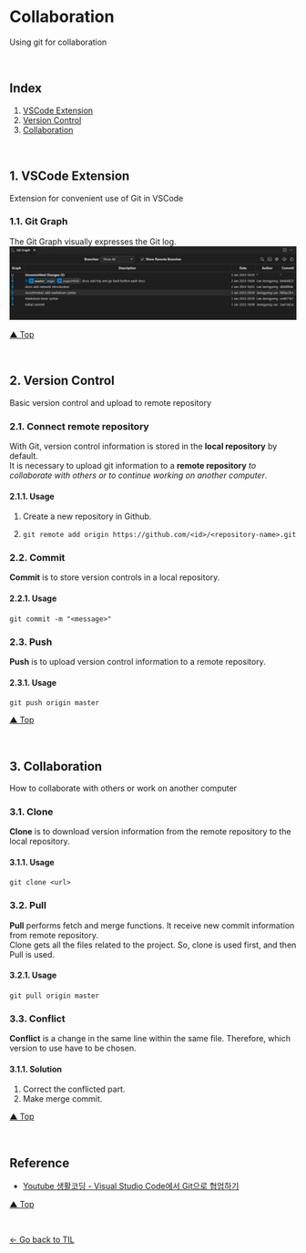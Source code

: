 # Collaboration
Using git for collaboration

<br>

## Index
1. [VSCode Extension](#1-vscode-extension)
2. [Version Control](#2-version-control)
3. [Collaboration](#3-collaboration)

<br>

## 1. VSCode Extension
Extension for convenient use of Git in VSCode
### 1.1. Git Graph
The Git Graph visually expresses the Git log.
![d](/Git/img/git-graph.png)

[▲ Top](#collaboration)

<br>

## 2. Version Control
Basic version control and upload to remote repository
### 2.1. Connect remote repository
With Git, version control information is stored in the **local repository** by default.  
It is necessary to upload git information to a **remote repository** *to collaborate with others or to continue working on another computer*.
#### 2.1.1. Usage
1. Create a new repository in Github.
2.     git remote add origin https://github.com/<id>/<repository-name>.git
### 2.2. Commit
**Commit** is to store version controls in a local repository.
#### 2.2.1. Usage
    git commit -m "<message>"
### 2.3. Push
**Push** is to upload version control information to a remote repository.
#### 2.3.1. Usage
    git push origin master

[▲ Top](#collaboration)

<br>

## 3. Collaboration
How to collaborate with others or work on another computer
### 3.1. Clone
**Clone** is to download version information from the remote repository to the local repository.
#### 3.1.1. Usage
    git clone <url>
### 3.2. Pull
**Pull** performs fetch and merge functions. It receive new commit information from remote repository.  
Clone gets all the files related to the project. So, clone is used first, and then Pull is used.
#### 3.2.1. Usage
    git pull origin master
### **3.3. Conflict**
**Conflict** is a change in the same line within the same file. Therefore, which version to use have to be chosen.
#### 3.1.1. Solution
1. Correct the conflicted part.
2. Make merge commit.

[▲ Top](#collaboration)

<br>

## Reference
- [Youtube 생활코딩 - Visual Studio Code에서 Git으로 협업하기](https://youtu.be/vI8FFvQge2w)

[▲ Top](#collaboration)

<br>

[← Go back to TIL](https://github.com/jeongyongs/til/)